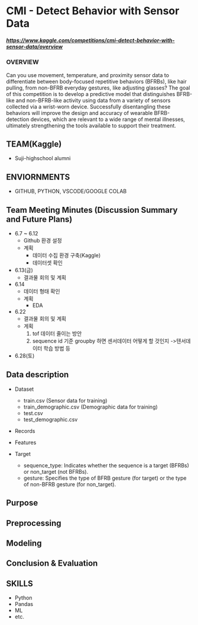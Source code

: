 # CMI - Detect Behavior with Sensor Data
##### https://www.kaggle.com/competitions/cmi-detect-behavior-with-sensor-data/overview

### OVERVIEW
Can you use movement, temperature, and proximity sensor data to differentiate between body-focused repetitive behaviors (BFRBs), like hair pulling, from non-BFRB everyday gestures, like adjusting glasses? The goal of this competition is to develop a predictive model that distinguishes BFRB-like and non-BFRB-like activity using data from a variety of sensors collected via a wrist-worn device. Successfully disentangling these behaviors will improve the design and accuracy of wearable BFRB-detection devices, which are relevant to a wide range of mental illnesses, ultimately strengthening the tools available to support their treatment.

## TEAM(Kaggle)
- Suji-highschool alumni

## ENVIORNMENTS
- GITHUB, PYTHON, VSCODE/GOOGLE COLAB

## Team Meeting Minutes (Discussion Summary and Future Plans)
* 6.7 ~ 6.12
    - Github 환경 설정
    - 계획
        - 데이터 수집 환경 구축(Kaggle)
        - 데이터셋 확인
* 6.13(금)
    - 결과물 회의 및 계획
* 6.14 
    - 데이터 형태 확인
    - 계획
        - EDA
* 6.22
    - 결과물 회의 및 계획
    - 게획
        1. tof 데이터 줄이는 방안
        2. sequence id 기준 groupby 하면 센서데이터 어떻게 할 것인지 ->텐서데이터 학습 방법 등
* 6.28(토) 

## Data description
* Dataset 
    - train.csv (Sensor data for training)
    - train_demographic.csv (Demographic data for training)
    - test.csv
    - test_demographic.csv

* Records 

* Features

* Target
    - sequence_type: Indicates whether the sequence is a target (BFRBs) or non_target (not BFRBs).
    - gesture: Specifies the type of BFRB gesture (for target) or the type of non-BFRB gesture (for non_target).

## Purpose

## Preprocessing

## Modeling

## Conclusion & Evaluation


## SKILLS
- Python
- Pandas
- ML
- etc.